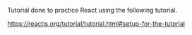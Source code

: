 Tutorial done to practice React using the following tutorial.

https://reactjs.org/tutorial/tutorial.html#setup-for-the-tutorial

